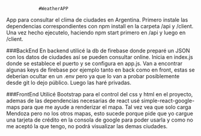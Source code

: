                 #WeatherAPP

App para consultar el clima de ciudades en Argentina.
Primero instale las dependencias correspondientes con npm install en la carpeta /api y /client. Una vez hecho ejecutelo, haciendo npm start primero en /api y luego en /client.

###BackEnd
En backend utilicé la db de firebase donde preparé un JSON con los datos de ciudades así se pueden consultar online. Inicia en index.js donde se establece el puerto y se configura en app.js.
Van a encontrar algunas keys de firebase por ejemplo tanto en back como en front, estas se deberian ocultar en un .env pero ya que lo van a probar posiblemente desde git lo dejo público. Luego las haré privadas.

###FrontEnd
Utilicé Bootstrap para el control del css y html en el proyecto, ademas de las dependencias necesarias de react usé simple-react-google-maps para que me ayude a renderizar el mapa.
Tal vez vea que solo carga Mendoza pero no los otros mapas, esto sucede porque pide que yo cargue una tarjeta de crédito en la consola de google para poder usarla y como no me aceptó la que tengo, no podrá visualizar las demas ciudades.
